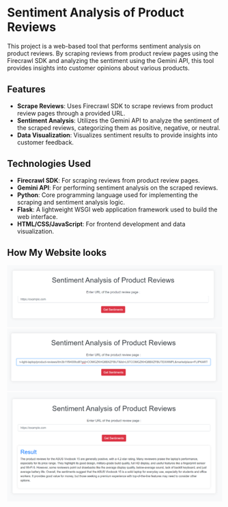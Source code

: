 # Sentiment Analysis of Product Reviews

This project is a web-based tool that performs sentiment analysis on product reviews. By scraping reviews from product review pages using the Firecrawl SDK and analyzing the sentiment using the Gemini API, this tool provides insights into customer opinions about various products.

## Features

- **Scrape Reviews**: Uses Firecrawl SDK to scrape reviews from product review pages through a provided URL.
- **Sentiment Analysis**: Utilizes the Gemini API to analyze the sentiment of the scraped reviews, categorizing them as positive, negative, or neutral.
- **Data Visualization**: Visualizes sentiment results to provide insights into customer feedback.

## Technologies Used

- **Firecrawl SDK**: For scraping reviews from product review pages.
- **Gemini API**: For performing sentiment analysis on the scraped reviews.
- **Python**: Core programming language used for implementing the scraping and sentiment analysis logic.
- **Flask**: A lightweight WSGI web application framework used to build the web interface.
- **HTML/CSS/JavaScript**: For frontend development and data visualization.

## How My Website looks

![img1](Screenshots/img1.png)
![img1](Screenshots/img2.png)
![img1](Screenshots/img3.png)
